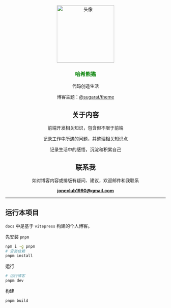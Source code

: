 <div align="center">
  <picture>
    <img src="https://cdn.jsdelivr.net/gh/hash-panda/blog/docs/public/logo.jpg" height="180" alt="头像" />
  </picture>
  <h3 style="color: green"> 哈希熊猫 </h3>
  <p>代码创造生活</p>
  <p>博客主题：<a href="https://theme.sugarat.top/" target="_blank">@sugarat/theme</a></p>

  ## 关于内容

  前端开发相关知识，包含但不限于前端

  记录工作中所遇的问题，并整理相关知识点

  记录生活中的感悟，沉淀和积累自己


  ## 联系我

  如对博客内容或排版有疑问、建议，欢迎邮件和我联系

  **joneclub1990@gmail.com**

</div>

---

## 运行本项目

`docs` 中是基于 `vitepress` 构建的个人博客。

先安装 `pnpm`
```sh
npm i -g pnpm
# 安装依赖
pnpm install
```

运行
```sh
# 运行博客
pnpm dev
```

构建
```sh
pnpm build
```

